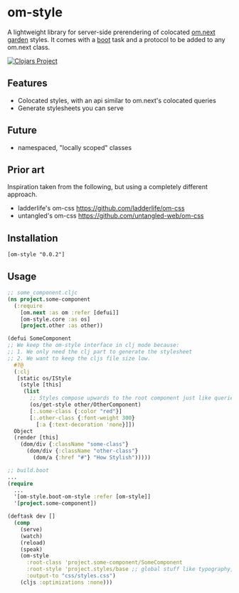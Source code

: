 # om-style
A lightweight library for server-side prerendering of colocated [om.next](https://github.com/omcljs/om) [garden](https://github.com/noprompt/garden/) styles.
It comes with a [boot](https://github.com/boot-clj/boot) task and a protocol to be added to any om.next class.

[![Clojars Project](https://img.shields.io/clojars/v/om-style.svg)](https://clojars.org/om-style)

## Features
- Colocated styles, with an api similar to om.next's colocated queries
- Generate stylesheets you can serve

## Future
- namespaced, "locally scoped" classes

## Prior art
Inspiration taken from the following, but using a completely different approach.
- ladderlife's om-css https://github.com/ladderlife/om-css
- untangled's om-css https://github.com/untangled-web/om-css

## Installation
```
[om-style "0.0.2"]
```

## Usage
```clj
;; some_component.cljc
(ns project.some-component
  (:require
    [om.next :as om :refer [defui]]
    [om-style.core :as os]
    [project.other :as other))

(defui SomeComponent
;; We keep the om-style interface in clj mode because:
;; 1. We only need the clj part to generate the stylesheet
;; 2. We want to keep the cljs file size low. 
  #?@
  (:clj
   [static os/IStyle
    (style [this]
     (list
       ;; Styles compose upwards to the root component just like queries.
       (os/get-style other/OtherComponent)
       [:.some-class {:color "red"}]
       [:.other-class {:font-weight 300}
         [:a {:text-decoration 'none}]])
  Object
  (render [this]
    (dom/div {:className "some-class"}
      (dom/div {:className "other-class"}
        (dom/a {:href "#"} "How Stylish")))))

;; build.boot
...
(require
  ...
  '[om-style.boot-om-style :refer [om-style]]
  '[project.some-component])

(deftask dev []
  (comp
    (serve)
    (watch)
    (reload)
    (speak)
    (om-style 
      :root-class 'project.some-component/SomeComponent
      :root-style 'project.styles/base ;; global stuff like typography, resets, etc...
      :output-to "css/styles.css")
    (cljs :optimizations :none)))
```

